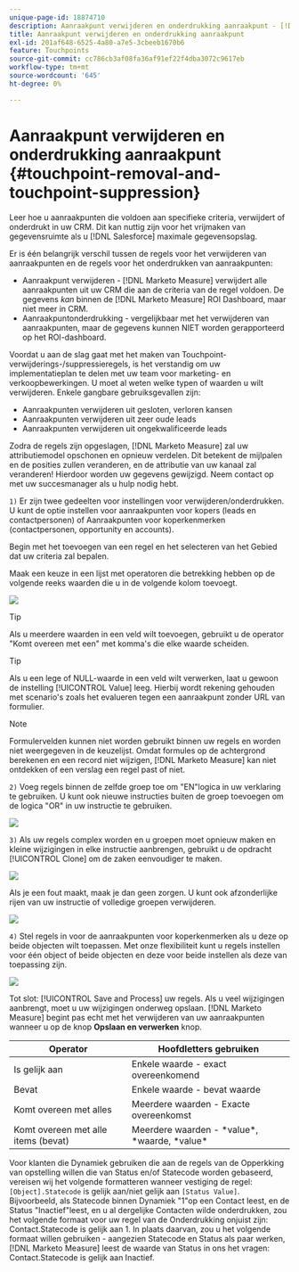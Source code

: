 ```yaml
---
unique-page-id: 18874710
description: Aanraakpunt verwijderen en onderdrukking aanraakpunt - [!DNL Marketo Measure] - Productdocumentatie
title: Aanraakpunt verwijderen en onderdrukking aanraakpunt
exl-id: 201af648-6525-4a80-a7e5-3cbeeb1670b6
feature: Touchpoints
source-git-commit: cc786cb3af08fa36af91ef22f4dba3072c9617eb
workflow-type: tm+mt
source-wordcount: '645'
ht-degree: 0%

---
```


# Aanraakpunt verwijderen en onderdrukking aanraakpunt {#touchpoint-removal-and-touchpoint-suppression}

Leer hoe u aanraakpunten die voldoen aan specifieke criteria, verwijdert of onderdrukt in uw CRM. Dit kan nuttig zijn voor het vrijmaken van gegevensruimte als u [!DNL Salesforce] maximale gegevensopslag.

Er is één belangrijk verschil tussen de regels voor het verwijderen van aanraakpunten en de regels voor het onderdrukken van aanraakpunten:

* Aanraakpunt verwijderen - [!DNL Marketo Measure] verwijdert alle aanraakpunten uit uw CRM die aan de criteria van de regel voldoen. De gegevens _kan_ binnen de [!DNL Marketo Measure] ROI Dashboard, maar niet meer in CRM.
* Aanraakpuntonderdrukking - vergelijkbaar met het verwijderen van aanraakpunten, maar de gegevens kunnen NIET worden gerapporteerd op het ROI-dashboard.

Voordat u aan de slag gaat met het maken van Touchpoint-verwijderings-/suppressieregels, is het verstandig om uw implementatieplan te delen met uw team voor marketing- en verkoopbewerkingen. U moet al weten welke typen of waarden u wilt verwijderen. Enkele gangbare gebruiksgevallen zijn:

* Aanraakpunten verwijderen uit gesloten, verloren kansen
* Aanraakpunten verwijderen uit zeer oude leads
* Aanraakpunten verwijderen uit ongekwalificeerde leads

Zodra de regels zijn opgeslagen, [!DNL Marketo Measure] zal uw attributiemodel opschonen en opnieuw verdelen. Dit betekent de mijlpalen en de posities zullen veranderen, en de attributie van uw kanaal zal veranderen! Hierdoor worden uw gegevens gewijzigd. Neem contact op met uw succesmanager als u hulp nodig hebt.

`1)` Er zijn twee gedeelten voor instellingen voor verwijderen/onderdrukken. U kunt de optie instellen voor aanraakpunten voor kopers (leads en contactpersonen) of Aanraakpunten voor koperkenmerken (contactpersonen, opportunity en accounts).

Begin met het toevoegen van een regel en het selecteren van het Gebied dat uw criteria zal bepalen.

Maak een keuze in een lijst met operatoren die betrekking hebben op de volgende reeks waarden die u in de volgende kolom toevoegt.

![](assets/1-1.png)

>[!TIP]
>
>Als u meerdere waarden in een veld wilt toevoegen, gebruikt u de operator &quot;Komt overeen met een&quot; met komma&#39;s die elke waarde scheiden.

>[!TIP]
>
>Als u een lege of NULL-waarde in een veld wilt verwerken, laat u gewoon de instelling [!UICONTROL Value] leeg. Hierbij wordt rekening gehouden met scenario&#39;s zoals het evalueren tegen een aanraakpunt zonder URL van formulier.

>[!NOTE]
>
>Formulervelden kunnen niet worden gebruikt binnen uw regels en worden niet weergegeven in de keuzelijst. Omdat formules op de achtergrond berekenen en een record niet wijzigen, [!DNL Marketo Measure] kan niet ontdekken of een verslag een regel past of niet.

`2)` Voeg regels binnen de zelfde groep toe om &quot;EN&quot;logica in uw verklaring te gebruiken.
U kunt ook nieuwe instructies buiten de groep toevoegen om de logica &quot;OR&quot; in uw instructie te gebruiken.

![](assets/2.png)

`3)` Als uw regels complex worden en u groepen moet opnieuw maken en kleine wijzigingen in elke instructie aanbrengen, gebruikt u de opdracht [!UICONTROL Clone] om de zaken eenvoudiger te maken.

![](assets/3.png)

Als je een fout maakt, maak je dan geen zorgen. U kunt ook afzonderlijke rijen van uw instructie of volledige groepen verwijderen.

![](assets/4.png)

`4)` Stel regels in voor de aanraakpunten voor koperkenmerken als u deze op beide objecten wilt toepassen. Met onze flexibiliteit kunt u regels instellen voor één object of beide objecten en deze voor beide instellen als deze van toepassing zijn.

![](assets/5.png)

Tot slot: [!UICONTROL Save and Process] uw regels. Als u veel wijzigingen aanbrengt, moet u uw wijzigingen onderweg opslaan. [!DNL Marketo Measure] begint pas echt met het verwijderen van uw aanraakpunten wanneer u op de knop **Opslaan en verwerken** knop.

| **Operator** | **Hoofdletters gebruiken** |
|---|---|
| Is gelijk aan | Enkele waarde - exact overeenkomend |
| Bevat | Enkele waarde - bevat waarde |
| Komt overeen met alles | Meerdere waarden - Exacte overeenkomst |
| Komt overeen met alle items (bevat) | Meerdere waarden - &#42;value&#42;, &#42;waarde, &#42;value&#42; |

Voor klanten die Dynamiek gebruiken die aan de regels van de Opperkking van opstelling willen die van Status en/of Statecode worden gebaseerd, vereisen wij het volgende formatteren wanneer vestiging de regel: `[Object].Statecode` is gelijk aan/niet gelijk aan `[Status Value]`. Bijvoorbeeld, als Statecode binnen Dynamiek &quot;1&quot;op een Contact leest, en de Status &quot;Inactief&quot;leest, en u al dergelijke Contacten wilde onderdrukken, zou het volgende formaat voor uw regel van de Onderdrukking onjuist zijn: Contact.Statecode is gelijk aan 1. In plaats daarvan, zou u het volgende formaat willen gebruiken - aangezien Statecode en Status als paar werken, [!DNL Marketo Measure] leest de waarde van Status in ons het vragen: Contact.Statecode is gelijk aan Inactief.
